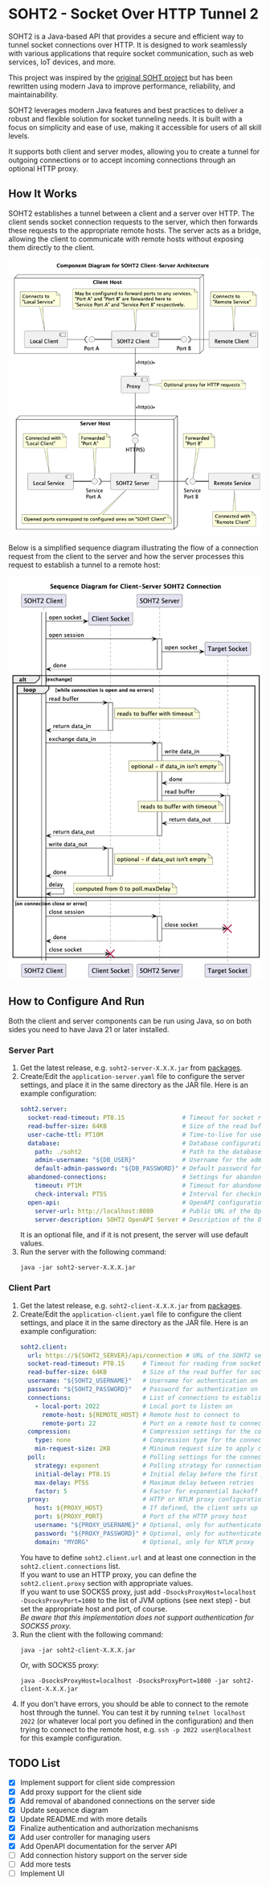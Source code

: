 SOHT2 - Socket Over HTTP Tunnel 2
=================================

SOHT2 is a Java-based API that provides a secure and efficient way to tunnel socket connections over
HTTP. It is designed to work seamlessly with various applications that require socket communication,
such as web services, IoT devices, and more.

This project was inspired by the [original SOHT project](https://www.ericdaugherty.com/dev/soht/)
but has been rewritten using modern Java to improve performance, reliability, and maintainability.

SOHT2 leverages modern Java features and best practices to deliver a robust and flexible solution
for socket tunneling needs. It is built with a focus on simplicity and ease of use, making it
accessible for users of all skill levels.

It supports both client and server modes, allowing you to create a tunnel for outgoing connections
or to accept incoming connections through an optional HTTP proxy.

How It Works
------------

SOHT2 establishes a tunnel between a client and a server over HTTP. The client sends socket
connection requests to the server, which then forwards these requests to the appropriate remote
hosts. The server acts as a bridge, allowing the client to communicate with remote hosts without
exposing them directly to the client.

![components.png](doc/components.png)

Below is a simplified sequence diagram illustrating the flow of a connection request from the client
to the server and how the server processes this request to establish a tunnel to a remote host:

![sequence.png](doc/sequence.png)

How to Configure And Run
------------------------

Both the client and server components can be run using Java, so on both sides you need to have Java
21 or later installed.

### Server Part

1. Get the latest release, e.g. `soht2-server-X.X.X.jar`
   from [packages](https://github.com/domax/soht2/packages).
2. Create/Edit the `application-server.yaml` file to configure the server settings, and
   place it in the same directory as the JAR file. Here is an example configuration:
    ```yaml
    soht2.server:
      socket-read-timeout: PT0.1S                # Timeout for socket read operations
      read-buffer-size: 64KB                     # Size of the read buffer for socket connections
      user-cache-ttl: PT10M                      # Time-to-live for user cache entries
      database:                                  # Database configuration
        path: ./soht2                            # Path to the database file
        admin-username: "${DB_USER}"             # Username for the admin user
        default-admin-password: "${DB_PASSWORD}" # Default password for the admin user
      abandoned-connections:                     # Settings for abandoned connections
        timeout: PT1M                            # Timeout for abandoned connections
        check-interval: PT5S                     # Interval for checking abandoned connections
      open-api:                                  # OpenAPI configuration
        server-url: http://localhost:8080        # Public URL of the OpenAPI server
        server-description: SOHT2 OpenAPI Server # Description of the OpenAPI server
    ```
   It is an optional file, and if it is not present, the server will use default values.
3. Run the server with the following command:
    ```shell
    java -jar soht2-server-X.X.X.jar
    ```

### Client Part

1. Get the latest release, e.g. `soht2-client-X.X.X.jar`
   from [packages](https://github.com/domax/soht2/packages).
2. Create/Edit the `application-client.yaml` file to configure the client settings, and
   place it in the same directory as the JAR file. Here is an example configuration:
    ```yaml
    soht2.client:
      url: https://${SOHT2_SERVER}/api/connection # URL of the SOHT2 server API endpoint
      socket-read-timeout: PT0.1S     # Timeout for reading from socket connections
      read-buffer-size: 64KB          # Size of the read buffer for socket connections
      username: "${SOHT2_USERNAME}"   # Username for authentication on SOHT2 server
      password: "${SOHT2_PASSWORD}"   # Password for authentication on SOHT2 server
      connections:                    # List of connections to establish - at least 1 item required
        - local-port: 2022            # Local port to listen on
          remote-host: ${REMOTE_HOST} # Remote host to connect to
          remote-port: 22             # Port on a remote host to connect to
      compression:                    # Compression settings for the connections
        type: none                    # Compression type for the connections (none, gzip, deflate)
        min-request-size: 2KB         # Minimum request size to apply compression
      poll:                           # Polling settings for the connections
        strategy: exponent            # Polling strategy for connections (exponent, linear, fixed)
        initial-delay: PT0.1S         # Initial delay before the first poll retry
        max-delay: PT5S               # Maximum delay between retries
        factor: 5                     # Factor for exponential backoff
      proxy:                          # HTTP or NTLM proxy configuration
        host: ${PROXY_HOST}           # If defined, the client sets up an HTTP proxy to this host
        port: ${PROXY_PORT}           # Port of the HTTP proxy host
        username: "${PROXY_USERNAME}" # Optional, only for authenticated HTTP or NTLM proxy
        password: "${PROXY_PASSWORD}" # Optional, only for authenticated HTTP or NTLM proxy
        domain: "MYORG"               # Optional, only for NTLM proxy
    ```
   You have to define `soht2.client.url` and at least one connection in the
   `soht2.client.connections` list.<br>
   If you want to use an HTTP proxy, you can define the `soht2.client.proxy` section with
   appropriate values.<br>
   If you want to use SOCKS5 proxy, just add `-DsocksProxyHost=localhost -DsocksProxyPort=1080` to
   the list of JVM options (see next step) - but set the appropriate host and port, of course.<br>
   _Be aware that this implementation does not support authentication for SOCKS5 proxy._
3. Run the client with the following command:
    ```shell
    java -jar soht2-client-X.X.X.jar
    ```
   Or, with SOCKS5 proxy:
    ```shell
    java -DsocksProxyHost=localhost -DsocksProxyPort=1080 -jar soht2-client-X.X.X.jar
    ```
4. If you don't have errors, you should be able to connect to the remote host through the tunnel.
   You can test it by running `telnet localhost 2022` (or whatever local port you defined in the
   configuration) and then trying to connect to the remote host, e.g. `ssh -p 2022 user@localhost`
   for this example configuration.

TODO List
---------

- [X] Implement support for client side compression
- [X] Add proxy support for the client side
- [X] Add removal of abandoned connections on the server side
- [X] Update sequence diagram
- [X] Update README.md with more details
- [X] Finalize authentication and authorization mechanisms
- [X] Add user controller for managing users
- [X] Add OpenAPI documentation for the server API
- [ ] Add connection history support on the server side
- [ ] Add more tests
- [ ] Implement UI
